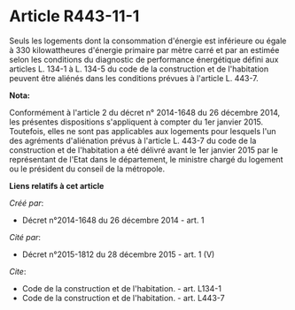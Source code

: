 # Article R443-11-1

Seuls les logements dont la consommation d'énergie est inférieure ou égale à 330 kilowattheures d'énergie primaire par mètre
carré et par an estimée selon les conditions du diagnostic de performance énergétique défini aux articles L. 134-1 à L. 134-5
du code de la construction et de l'habitation peuvent être aliénés dans les conditions prévues à l'article L. 443-7.

**Nota:**

Conformément à l'article 2 du décret n° 2014-1648 du 26 décembre 2014, les présentes dispositions s'appliquent à compter du
1er janvier 2015. Toutefois, elles ne sont pas applicables aux logements pour lesquels l'un des agréments d'aliénation prévus
à l'article L. 443-7 du code de la construction et de l'habitation a été délivré avant le 1er janvier 2015 par le
représentant de l'Etat dans le département, le ministre chargé du logement ou le président du conseil de la métropole.

**Liens relatifs à cet article**

_Créé par_:

  - Décret n°2014-1648 du 26 décembre 2014 - art. 1

_Cité par_:

  - Décret n°2015-1812 du 28 décembre 2015 - art. 1 (V)

_Cite_:

  - Code de la construction et de l'habitation. - art. L134-1
  - Code de la construction et de l'habitation. - art. L443-7

